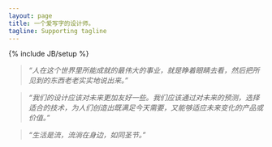```yaml
---
layout: page
title: 一个爱写字的设计师。
tagline: Supporting tagline
---
```

{% include JB/setup %}

<!-- Read [Jekyll Quick Start](http://jekyllbootstrap.com/usage/jekyll-quick-start.html)

Complete usage and documentation available at: [Jekyll Bootstrap](http://jekyllbootstrap.com)

## Update Author Attributes

In `_config.yml` remember to specify your own data:
    
    title : My Blog =)
    
    author :
      name : Name Lastname
      email : blah@email.test
      github : username
      twitter : username

The theme should reference these variables whenever needed.
    
## Sample Posts

This blog contains sample posts which help stage pages and blog data.
When you don't need the samples anymore just delete the `_posts/core-samples` folder.

    $ rm -rf _posts/core-samples

Here's a sample "posts list". -->

>*“人在这个世界里所能成就的最伟大的事业，就是睁着眼睛去看，然后把所见到的东西老老实实地说出来。”*

>*“我们的设计应该对未来更加友好一些。我们应该通过对未来的预测，选择适合的技术，为人们创造出既满足今天需要，又能够适应未来变化的产品或价值。”*

>*“生活是流，流淌在身边，如同圣节。”* 

<!-- ## To-Do

This theme is still unfinished. If you'd like to be added as a contributor, [please fork](http://github.com/plusjade/jekyll-bootstrap)!
We need to clean up the themes, make theme usage guides with theme-specific markup examples. -->


